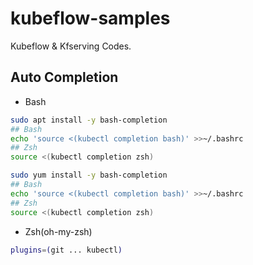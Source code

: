# kubeflow-samples

Kubeflow & Kfserving Codes.


## Auto Completion

* Bash

```bash
sudo apt install -y bash-completion
## Bash
echo 'source <(kubectl completion bash)' >>~/.bashrc
## Zsh
source <(kubectl completion zsh)
```

```bash
sudo yum install -y bash-completion
## Bash
echo 'source <(kubectl completion bash)' >>~/.bashrc
## Zsh
source <(kubectl completion zsh)
```


* Zsh(oh-my-zsh)

```zsh
plugins=(git ... kubectl)
```

